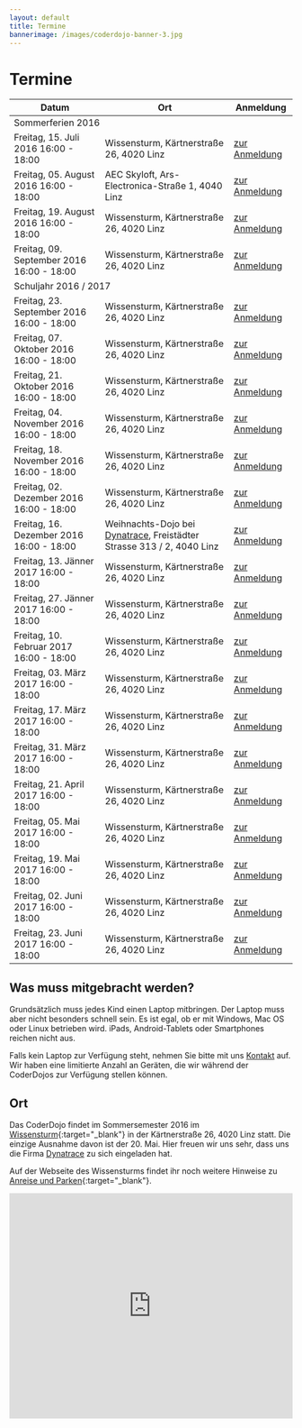 ```yaml
---
layout: default
title: Termine
bannerimage: /images/coderdojo-banner-3.jpg
---
```


# Termine

<table class="table">
  <thead>
    <tr>
      <th>Datum</th>
	  <th>Ort</th>
      <th>Anmeldung</th>
    </tr>
  </thead>
  <tbody>
       <tr class="subtitle">
          <td colspan="3">Sommerferien 2016</td>
    </tr>
    <tr>
	  <td>Freitag, 15. Juli 2016 16:00 - 18:00</td>
	  <td>Wissensturm, Kärtnerstraße 26, 4020 Linz</td>
	  <td><a href="https://www.eventbrite.de/e/coderdojo-linz-wissensturm-tickets-26026374587" target="_blank">zur Anmeldung</a></td>
	</tr>
      <tr>
	  <td>Freitag, 05. August 2016 16:00 - 18:00</td>
	  <td><span class="warning">AEC Skyloft, Ars-Electronica-Straße 1, 4040 Linz</span></td>
	  <td><a href="https://www.eventbrite.de/e/coderdojo-linz-wissensturm-tickets-26205064052" target="_blank">zur Anmeldung</a></td>
	</tr>
    <tr>
        <td>Freitag, 19. August 2016 16:00 - 18:00</td>
        <td>Wissensturm, Kärtnerstraße 26, 4020 Linz</td>
        <td><a href="https://www.eventbrite.de/e/coderdojo-linz-wissensturm-tickets-26026375590" target="_blank">zur Anmeldung</a></td>
    </tr>
    <tr>
        <td>Freitag, 09. September 2016 16:00 - 18:00</td>
        <td>Wissensturm, Kärtnerstraße 26, 4020 Linz</td>
        <td><a href="https://www.eventbrite.de/e/coderdojo-linz-wissensturm-tickets-26026376593" target="_blank">zur Anmeldung</a></td>
    </tr>
    <tr class="subtitle">
        <td colspan="3">Schuljahr 2016 / 2017</td>
    </tr>
    <tr>
        <td>Freitag, 23. September 2016 16:00 - 18:00</td>
        <td>Wissensturm, Kärtnerstraße 26, 4020 Linz</td>
        <td><a href="https://www.eventbrite.de/e/coderdojo-linz-wissensturm-tickets-26026377596" target="_blank">zur Anmeldung</a></td>
    </tr>
    <tr>
        <td>Freitag, 07. Oktober 2016 16:00 - 18:00</td>
        <td>Wissensturm, Kärtnerstraße 26, 4020 Linz</td>
        <td><a href="https://www.eventbrite.de/e/coderdojo-linz-wissensturm-tickets-26026378599" target="_blank">zur Anmeldung</a></td>
    </tr>
    <tr>
        <td>Freitag, 21. Oktober 2016 16:00 - 18:00</td>
        <td>Wissensturm, Kärtnerstraße 26, 4020 Linz</td>
        <td><a href="https://www.eventbrite.de/e/coderdojo-linz-wissensturm-tickets-26026379602" target="_blank">zur Anmeldung</a></td>
    </tr>
    <tr>
        <td>Freitag, 04. November 2016 16:00 - 18:00</td>
        <td>Wissensturm, Kärtnerstraße 26, 4020 Linz</td>
        <td><a href="https://www.eventbrite.de/e/coderdojo-linz-wissensturm-tickets-26026380605" target="_blank">zur Anmeldung</a></td>
    </tr>
    <tr>
        <td>Freitag, 18. November 2016 16:00 - 18:00</td>
        <td>Wissensturm, Kärtnerstraße 26, 4020 Linz</td>
        <td><a href="https://www.eventbrite.de/e/coderdojo-linz-wissensturm-tickets-26026381608" target="_blank">zur Anmeldung</a></td>
    </tr>
    <tr>
        <td>Freitag, 02. Dezember 2016 16:00 - 18:00</td>
        <td>Wissensturm, Kärtnerstraße 26, 4020 Linz</td>
        <td><a href="https://www.eventbrite.de/e/coderdojo-linz-wissensturm-tickets-26026382611" target="_blank">zur Anmeldung</a></td>
    </tr>
    <tr>
        <td>Freitag, 16. Dezember 2016 16:00 - 18:00</td>
        <td><div class="warning">Weihnachts-Dojo bei <a href="http://www.dynatrace.com/de/" target="_blank">Dynatrace</a>, Freistädter Strasse 313 / 2, 4040 Linz</a></div></td>
        <td><a href="https://www.eventbrite.de/e/coderdojo-linz-wissensturm-tickets-26026383614" target="_blank">zur Anmeldung</a></td>
    </tr>
    <tr>
        <td>Freitag, 13. Jänner 2017 16:00 - 18:00</td>
        <td>Wissensturm, Kärtnerstraße 26, 4020 Linz</td>
        <td><a href="https://www.eventbrite.de/e/coderdojo-linz-wissensturm-tickets-26026384617" target="_blank">zur Anmeldung</a></td>
    </tr>
    <tr>
        <td>Freitag, 27. Jänner 2017 16:00 - 18:00</td>
        <td>Wissensturm, Kärtnerstraße 26, 4020 Linz</td>
        <td><a href="https://www.eventbrite.de/e/coderdojo-linz-wissensturm-tickets-26026385620" target="_blank">zur Anmeldung</a></td>
    </tr>
    <tr>
        <td>Freitag, 10. Februar 2017 16:00 - 18:00</td>
        <td>Wissensturm, Kärtnerstraße 26, 4020 Linz</td>
        <td><a href="https://www.eventbrite.de/e/coderdojo-linz-wissensturm-tickets-26026386623" target="_blank">zur Anmeldung</a></td>
    </tr>
    <tr>
        <td>Freitag, 03. März 2017 16:00 - 18:00</td>
        <td>Wissensturm, Kärtnerstraße 26, 4020 Linz</td>
        <td><a href="https://www.eventbrite.de/e/coderdojo-linz-wissensturm-tickets-26026387626" target="_blank">zur Anmeldung</a></td>
    </tr>
    <tr>
        <td>Freitag, 17. März 2017 16:00 - 18:00</td>
        <td>Wissensturm, Kärtnerstraße 26, 4020 Linz</td>
        <td><a href="https://www.eventbrite.de/e/coderdojo-linz-wissensturm-tickets-26026388629" target="_blank">zur Anmeldung</a></td>
    </tr>
    <tr>
        <td>Freitag, 31. März 2017 16:00 - 18:00</td>
        <td>Wissensturm, Kärtnerstraße 26, 4020 Linz</td>
        <td><a href="https://www.eventbrite.de/e/coderdojo-linz-wissensturm-tickets-26026389632" target="_blank">zur Anmeldung</a></td>
    </tr>
    <tr>
        <td>Freitag, 21. April 2017 16:00 - 18:00</td>
        <td>Wissensturm, Kärtnerstraße 26, 4020 Linz</td>
        <td><a href="https://www.eventbrite.de/e/coderdojo-linz-wissensturm-tickets-26026390635" target="_blank">zur Anmeldung</a></td>
    </tr>
    <tr>
        <td>Freitag, 05. Mai 2017 16:00 - 18:00</td>
        <td>Wissensturm, Kärtnerstraße 26, 4020 Linz</td>
        <td><a href="https://www.eventbrite.de/e/coderdojo-linz-wissensturm-tickets-26026391638" target="_blank">zur Anmeldung</a></td>
    </tr>
    <tr>
        <td>Freitag, 19. Mai 2017 16:00 - 18:00</td>
        <td>Wissensturm, Kärtnerstraße 26, 4020 Linz</td>
        <td><a href="https://www.eventbrite.de/e/coderdojo-linz-wissensturm-tickets-26026392641" target="_blank">zur Anmeldung</a></td>
    </tr>
    <tr>
        <td>Freitag, 02. Juni 2017 16:00 - 18:00</td>
        <td>Wissensturm, Kärtnerstraße 26, 4020 Linz</td>
        <td><a href="https://www.eventbrite.de/e/coderdojo-linz-wissensturm-tickets-26026393644" target="_blank">zur Anmeldung</a></td>
    </tr>
    <tr>
        <td>Freitag, 23. Juni 2017 16:00 - 18:00</td>
        <td>Wissensturm, Kärtnerstraße 26, 4020 Linz</td>
        <td><a href="https://www.eventbrite.de/e/coderdojo-linz-wissensturm-tickets-26026394647" target="_blank">zur Anmeldung</a></td>
    </tr>
  </tbody>
</table>

## Was muss mitgebracht werden?

Grundsätzlich muss jedes Kind einen Laptop mitbringen. Der Laptop muss aber nicht besonders schnell sein. Es ist egal, ob er mit Windows, Mac OS oder Linux betrieben wird. iPads, Android-Tablets oder Smartphones reichen nicht aus.

Falls kein Laptop zur Verfügung steht, nehmen Sie bitte mit uns [Kontakt](http://coderdojo-linz.github.io/kontakt.html) auf. Wir haben eine limitierte Anzahl an Geräten, die wir während der CoderDojos zur Verfügung stellen können.

## Ort

Das CoderDojo findet im Sommersemester 2016 im [Wissensturm](http://www.linz.at/wissensturm/){:target="_blank"} in der Kärtnerstraße 26, 4020 Linz statt. 
Die einzige Ausnahme davon ist der 20. Mai. Hier freuen wir uns sehr, dass uns die Firma <a href="http://www.dynatrace.com/de/" target="_blank">Dynatrace</a> zu sich eingeladen hat.

Auf der Webseite des Wissensturms findet ihr noch weitere Hinweise zu [Anreise und Parken](http://www.linz.at/wissensturm/anreise.asp){:target="_blank"}.

<iframe frameborder="0" style="border: 0; width: 100%; height: 400px;" src="https://www.google.com/maps/embed/v1/place?q=Wissensturm%20Volkshochschule%20Linz%20Stadtbibliothek%2C%20K%C3%A4rntnerstra%C3%9Fe%2C%20Linz%2C%20Austria&key=AIzaSyAAgaQBWJByXn9NNkGVGGRFRxGXUWXxBXE" allowfullscreen></iframe> 
